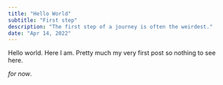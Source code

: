 ```yaml
---
title: "Hello World"
subtitle: "First step"
description: "The first step of a journey is often the weirdest."
date: "Apr 14, 2022"
---
```


Hello world. Here I am. Pretty much my very first post so nothing to see here.

_for now_.
